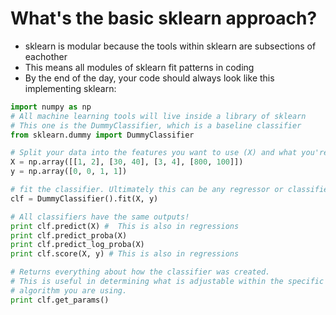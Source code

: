 # What's the basic sklearn approach?

* sklearn is modular because the tools within sklearn are subsections of eachother
* This means all modules of sklearn fit patterns in coding
* By the end of the day, your code should always look like this implementing sklearn:

```python
import numpy as np
# All machine learning tools will live inside a library of sklearn
# This one is the DummyClassifier, which is a baseline classifier
from sklearn.dummy import DummyClassifier

# Split your data into the features you want to use (X) and what you're trying to predict (y)
X = np.array([[1, 2], [30, 40], [3, 4], [800, 100]])
y = np.array([0, 0, 1, 1])

# fit the classifier. Ultimately this can be any regressor or classifier class included in sklearn
clf = DummyClassifier().fit(X, y)

# All classifiers have the same outputs!
print clf.predict(X) #  This is also in regressions
print clf.predict_proba(X)
print clf.predict_log_proba(X)
print clf.score(X, y) # This is also in regressions

# Returns everything about how the classifier was created.
# This is useful in determining what is adjustable within the specific
# algorithm you are using.
print clf.get_params()
```
